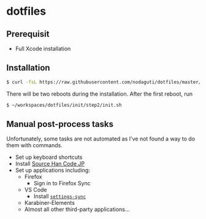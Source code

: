 # dotfiles

## Prerequisit

- Full Xcode installation

## Installation

```sh
$ curl -fsL https://raw.githubusercontent.com/nodaguti/dotfiles/master/bootstrap.sh | sh
```

There will be two reboots during the installation. After the first reboot, run

```sh
$ ~/workspaces/dotfiles/init/step2/init.sh
```

## Manual post-process tasks

Unfortunately, some tasks are not automated as I've not found a way to do them with commands.

- Set up keyboard shortcuts
- Install [Source Han Code JP](https://github.com/adobe-fonts/source-han-code-jp/releases/latest)
- Set up applications including:
  - Firefox
    - Sign in to Firefox Sync
  - VS Code
    - Install [`settings-sync`](https://marketplace.visualstudio.com/items?itemName=Shan.code-settings-sync)
  - Karabiner-Elements
  - Almost all other third-party applications...
